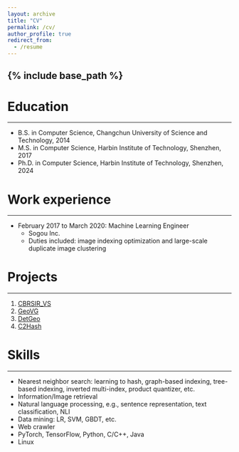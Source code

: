 ```yaml
---
layout: archive
title: "CV"
permalink: /cv/
author_profile: true
redirect_from:
  - /resume
---
```


{% include base_path %}
------

Education
======
------
* B.S. in Computer Science, Changchun University of Science and Technology, 2014
* M.S. in Computer Science, Harbin Institute of Technology, Shenzhen, 2017
* Ph.D. in Computer Science, Harbin Institute of Technology, Shenzhen, 2024

Work experience
======
------
* February 2017 to March 2020: Machine Learning Engineer
  * Sogou Inc.
  * Duties included: image indexing optimization and large-scale duplicate image clustering

<!--Publications
======
------
  <ul>{% for post in site.publications %}
    {% include archive-single-cv.html %}
  {% endfor %}</ul>
-->

Projects
======
------
1. [CBRSIR_VS](https://github.com/sunyuxi/CBRSIRVS)
2. [GeoVG](https://sunyuxi.github.io/publication/GeoVG)
3. [DetGeo](https://github.com/sunyuxi/DetGeo)
4. [C2Hash](https://github.com/sunyuxi/C2Hash)

Skills
======
------
* Nearest neighbor search: learning to hash, graph-based indexing, tree-based indexing, inverted multi-index, product quantizer, etc.
* Information/Image retrieval
* Natural language processing, e.g., sentence representation, text classification, NLI
* Data mining: LR, SVM, GBDT, etc.
* Web crawler
* PyTorch, TensorFlow, Python, C/C++, Java
* Linux

